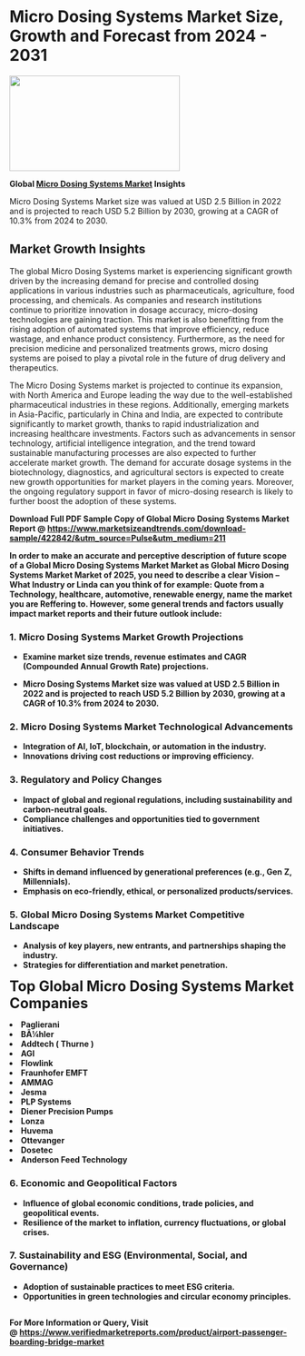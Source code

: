 <H1>Micro Dosing Systems Market Size, Growth and Forecast from 2024 - 2031</H1><img class="aligncenter size-medium wp-image-584254" src="https://thirdeyenews.in/wp-content/uploads/2024/09/Global-Market-Research-300x168.jpeg" alt="" width="300" height="168" /><p><strong>Global&nbsp;<a href="https://www.marketsizeandtrends.com/download-sample/422842/&amp;utm_source=Pulse&amp;utm_medium=211">Micro Dosing Systems Market</a> Insights</strong></p><p>Micro Dosing Systems Market size was valued at USD 2.5 Billion in 2022 and is projected to reach USD 5.2 Billion by 2030, growing at a CAGR of 10.3% from 2024 to 2030.</p><p><h2>Market Growth Insights</h2> <p>The global Micro Dosing Systems market is experiencing significant growth driven by the increasing demand for precise and controlled dosing applications in various industries such as pharmaceuticals, agriculture, food processing, and chemicals. As companies and research institutions continue to prioritize innovation in dosage accuracy, micro-dosing technologies are gaining traction. This market is also benefitting from the rising adoption of automated systems that improve efficiency, reduce wastage, and enhance product consistency. Furthermore, as the need for precision medicine and personalized treatments grows, micro dosing systems are poised to play a pivotal role in the future of drug delivery and therapeutics.</p> <p><strong></strong></p> <p>The Micro Dosing Systems market is projected to continue its expansion, with North America and Europe leading the way due to the well-established pharmaceutical industries in these regions. Additionally, emerging markets in Asia-Pacific, particularly in China and India, are expected to contribute significantly to market growth, thanks to rapid industrialization and increasing healthcare investments. Factors such as advancements in sensor technology, artificial intelligence integration, and the trend toward sustainable manufacturing processes are also expected to further accelerate market growth. The demand for accurate dosage systems in the biotechnology, diagnostics, and agricultural sectors is expected to create new growth opportunities for market players in the coming years. Moreover, the ongoing regulatory support in favor of micro-dosing research is likely to further boost the adoption of these systems. <p><strong></p><p><span class=""><strong>Download Full PDF Sample Copy of Global Micro Dosing Systems Market Report</strong> @ <a href="https://www.marketsizeandtrends.com/download-sample/422842/&amp;utm_source=Pulse&amp;utm_medium=211" target="_blank">https://www.marketsizeandtrends.com/download-sample/422842/&amp;utm_source=Pulse&amp;utm_medium=211</a></span></p><p>In order to make an accurate and perceptive description of future scope of a Global&nbsp;Micro Dosing Systems Market Market as Global&nbsp;Micro Dosing Systems Market Market of 2025, you need to describe a clear Vision &ndash; What Industry or Linda can you think of for example: Quote from a Technology, healthcare, automotive, renewable energy, name the market you are Reffering to. However, some general trends and factors usually impact market reports and their future outlook include:</p><h3>1.&nbsp;<strong>Micro Dosing Systems Market Growth Projections</strong></h3><ul><li>Examine market size trends, revenue estimates and CAGR (Compounded Annual Growth Rate) projections.</li><li><p>Micro Dosing Systems Market size was valued at USD 2.5 Billion in 2022 and is projected to reach USD 5.2 Billion by 2030, growing at a CAGR of 10.3% from 2024 to 2030.</p></li></ul><h3>2.&nbsp;<strong>Micro Dosing Systems Market Technological Advancements</strong></h3><ul><li>Integration of AI, IoT, blockchain, or automation in the industry.</li><li>Innovations driving cost reductions or improving efficiency.</li></ul><h3>3.&nbsp;<strong>Regulatory and Policy Changes</strong></h3><ul><li>Impact of global and regional regulations, including sustainability and carbon-neutral goals.</li><li>Compliance challenges and opportunities tied to government initiatives.</li></ul><h3>4.&nbsp;<strong>Consumer Behavior Trends</strong></h3><ul><li>Shifts in demand influenced by generational preferences (e.g., Gen Z, Millennials).</li><li>Emphasis on eco-friendly, ethical, or personalized products/services.</li></ul><h3>5.&nbsp;<strong>Global Micro Dosing Systems Market Competitive Landscape</strong></h3><ul><li>Analysis of key players, new entrants, and partnerships shaping the industry.</li><li>Strategies for differentiation and market penetration.</li></ul><p data-pm-slice="1 1 []"><span style="color: inherit; font-family: inherit; font-size: 25px;">Top Global Micro Dosing Systems Market Companies</span></p><div class="" data-test-id=""><p><li>Paglierani</li><li> BÃ¼hler</li><li> Addtech ( Thurne )</li><li> AGI</li><li> Flowlink</li><li> Fraunhofer EMFT</li><li> AMMAG</li><li> Jesma</li><li> PLP Systems</li><li> Diener Precision Pumps</li><li> Lonza</li><li> Huvema</li><li> Ottevanger</li><li> Dosetec</li><li> Anderson Feed Technology</li></p></div><h3>6.&nbsp;<strong>Economic and Geopolitical Factors</strong></h3><ul><li>Influence of global economic conditions, trade policies, and geopolitical events.</li><li>Resilience of the market to inflation, currency fluctuations, or global crises.</li></ul><h3>7.&nbsp;<strong>Sustainability and ESG (Environmental, Social, and Governance)</strong></h3><ul><li>Adoption of sustainable practices to meet ESG criteria.</li><li>Opportunities in green technologies and circular economy principles.</li></ul><h2><strong style="font-size: 14px;">For More Information or Query, Visit @&nbsp;</strong><a style="background-color: #ffffff; font-size: 14px;" href="https://www.marketsizeandtrends.com/report/micro-dosing-systems-market/" target="_blank">https://www.verifiedmarketreports.com/product/airport-passenger-boarding-bridge-market</a></h2>
